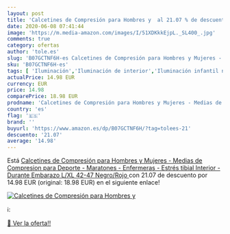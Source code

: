 ```yaml
---
layout: post
title: 'Calcetines de Compresión para Hombres y  al 21.07 % de descuento'
date: 2020-06-08 07:41:44
image: 'https://m.media-amazon.com/images/I/51XDKkkEjpL._SL400_.jpg'
comments: true
category: ofertas
author: 'tole.es'
slug: 'B07GCTNF6H-es Calcetines de Compresión para Hombres y Mujeres - Medias...'
sku: 'B07GCTNF6H-es'
tags: [ 'Iluminación','Iluminación de interior','Iluminación infantil nocturna','Lámparas e iluminación infantil','Monos para bebés niño','Ropa','Ropa de una pieza para bebés niño','Ropa para bebés','Ropa para bebés niño','embarazo', ]
actualPrice: 14.98 EUR
currency: EUR
price: 14.98
comparePrice: 18.98 EUR
prodname: 'Calcetines de Compresión para Hombres y Mujeres - Medias de Compresion para Deporte - Maratones - Enfermeras - Estrés tibial Interior - Durante Embarazo  L/XL  42-47   Negro/Rojo '
country: 'es'
flag: '🇪🇸'
brand: ''
buyurl: 'https://www.amazon.es/dp/B07GCTNF6H/?tag=tolees-21'
descuento: '21.07'
average: '14.98'
---
```


Está [Calcetines de Compresión para Hombres y Mujeres - Medias de Compresion para Deporte - Maratones - Enfermeras - Estrés tibial Interior - Durante Embarazo  L/XL  42-47   Negro/Rojo ](https://www.amazon.es/dp/B07GCTNF6H/?tag=tolees-21) con 21.07 de descuento por 14.98 EUR (original: 18.98 EUR) en el siguiente enlace!

[![Calcetines de Compresión para Hombres y ](https://m.media-amazon.com/images/I/51XDKkkEjpL._SL400_.jpg)](https://www.amazon.es/dp/B07GCTNF6H/?tag=tolees-21)

ℹ️:


[🛒 Ver la oferta!!](https://www.amazon.es/dp/B07GCTNF6H/?tag=tolees-21)
